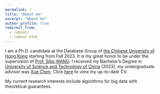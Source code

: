 ```yaml
---
permalink: /
title: "About me"
excerpt: "About me"
author_profile: true
redirect_from: 
  - /about/
  - /about.html
---
```


I am a Ph.D. candidate at the Database Group of <a href="https://cuhk.edu.hk/english/index.html">the Chinese University of Hong Kong</a> starting from Fall 2023. It is my great honor to be under the supervision of <a href="https://www1.se.cuhk.edu.hk/~swang/">Prof. Sibo WANG</a>. I received my Bachelor’s Degree in <a href="https://www.ustc.edu.cn/">University of Science and Technology of China</a> (2023), my undergraduate advisor was <a href="http://staff.ustc.edu.cn/~xuechen1989/">Xue Chen</a>. Click <a href="https://www.jasonwong2001.github.io/files/CV.pdf">here</a> to view my up-to-date CV.

My current research interests include algorithms for big data with theoretical guarantees.